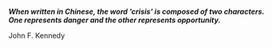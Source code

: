 _**When written in Chinese, the word 'crisis' is composed of two characters. One represents danger and the other represents opportunity.**_

John F. Kennedy